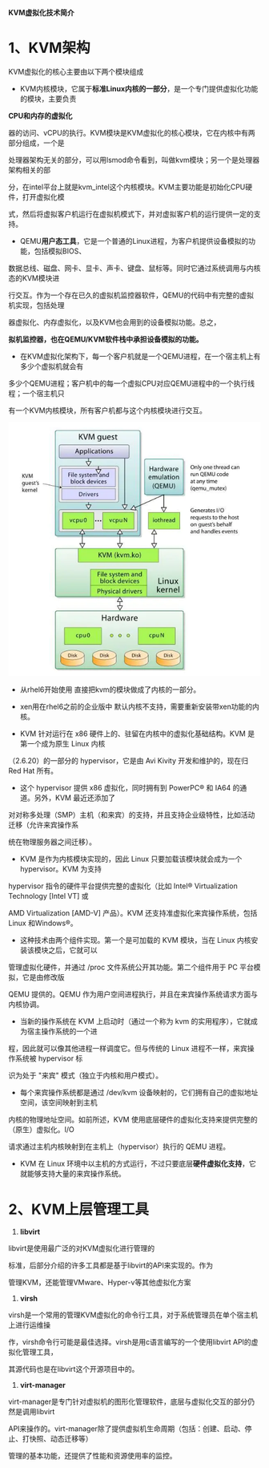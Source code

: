 **KVM虚拟化技术简介**

# 1、KVM架构

KVM虚拟化的核心主要由以下两个模块组成

- KVM内核模块，它属于**标准Linux内核的一部分**，是一个专门提供虚拟化功能的模块，主要负责

**CPU和内存的虚拟化**

器的访问、vCPU的执行。KVM模块是KVM虚拟化的核心模块，它在内核中有两部分组成，一个是

处理器架构无关的部分，可以用lsmod命令看到，叫做kvm模块；另一个是处理器架构相关的部

分，在intel平台上就是kvm_intel这个内核模块。KVM主要功能是初始化CPU硬件，打开虚拟化模

式，然后将虚拟客户机运行在虚拟机模式下，并对虚拟客户机的运行提供一定的支持。

- QEMU**用户态工具**，它是一个普通的Linux进程，为客户机提供设备模拟的功能，包括模拟BIOS、

数据总线、磁盘、网卡、显卡、声卡、键盘、鼠标等。同时它通过系统调用与内核态的KVM模块进

行交互。作为一个存在已久的虚拟机监控器软件，QEMU的代码中有完整的虚拟机实现，包括处理

器虚拟化、内存虚拟化，以及KVM也会用到的设备模拟功能。总之，

**拟机监控器，也在QEMU/KVM软件栈中承担设备模拟的功能。**

- 在KVM虚拟化架构下，每一个客户机就是一个QEMU进程，在一个宿主机上有多少个虚拟机就会有

多少个QEMU进程；客户机中的每一个虚拟CPU对应QEMU进程中的一个执行线程；一个宿主机只

有一个KVM内核模块，所有客户机都与这个内核模块进行交互。

![](images/WEBRESOURCE8b24760c9722503c9cb5a6368a87dfb9截图.png)

- 从rhel6开始使用 直接把kvm的模块做成了内核的一部分。

- xen用在rhel6之前的企业版中 默认内核不支持，需要重新安装带xen功能的内核。

- KVM 针对运行在 x86 硬件上的、驻留在内核中的虚拟化基础结构。KVM 是第一个成为原生 Linux 内核

（2.6.20）的一部分的 hypervisor，它是由 Avi Kivity 开发和维护的，现在归 Red Hat 所有。

- 这个 hypervisor 提供 x86 虚拟化，同时拥有到 PowerPC® 和 IA64 的通道。另外，KVM 最近还添加了

对对称多处理（SMP）主机（和来宾）的支持，并且支持企业级特性，比如活动迁移（允许来宾操作系

统在物理服务器之间迁移）。

- KVM 是作为内核模块实现的，因此 Linux 只要加载该模块就会成为一个hypervisor。KVM 为支持

hypervisor 指令的硬件平台提供完整的虚拟化（比如 Intel® Virtualization Technology [Intel VT] 或

AMD Virtualization [AMD-V] 产品）。KVM 还支持准虚拟化来宾操作系统，包括 Linux 和Windows®。

- 这种技术由两个组件实现。第一个是可加载的 KVM 模块，当在 Linux 内核安装该模块之后，它就可以

管理虚拟化硬件，并通过 /proc 文件系统公开其功能。第二个组件用于 PC 平台模拟，它是由修改版

QEMU 提供的。QEMU 作为用户空间进程执行，并且在来宾操作系统请求方面与内核协调。

- 当新的操作系统在 KVM 上启动时（通过一个称为 kvm 的实用程序），它就成为宿主操作系统的一个进

程，因此就可以像其他进程一样调度它。但与传统的 Linux 进程不一样，来宾操作系统被 hypervisor 标

识为处于 "来宾" 模式（独立于内核和用户模式）。

- 每个来宾操作系统都是通过 /dev/kvm 设备映射的，它们拥有自己的虚拟地址空间，该空间映射到主机

内核的物理地址空间。如前所述，KVM 使用底层硬件的虚拟化支持来提供完整的（原生）虚拟化。I/O

请求通过主机内核映射到在主机上（hypervisor）执行的 QEMU 进程。

- KVM 在 Linux 环境中以主机的方式运行，不过只要底层**硬件虚拟化支持**，它就能够支持大量的来宾操作系统。

# 2、KVM上层管理工具

1. **libvirt**

libvirt是使用最广泛的对KVM虚拟化进行管理的

标准，后部分介绍的许多工具都是基于libvirt的API来实现的。作为

管理KVM，还能管理VMware、Hyper-v等其他虚拟化方案

1. **virsh**

virsh是一个常用的管理KVM虚拟化的命令行工具，对于系统管理员在单个宿主机上进行运维操

作，virsh命令行可能是最佳选择。virsh是用c语言编写的一个使用libvirt API的虚拟化管理工具，

其源代码也是在libvirt这个开源项目中的。

1. **virt-manager**

virt-manager是专门针对虚拟机的图形化管理软件，底层与虚拟化交互的部分仍然是调用libvirt

API来操作的。virt-manager除了提供虚拟机生命周期（包括：创建、启动、停止、打快照、动态迁移等）

管理的基本功能，还提供了性能和资源使用率的监控。